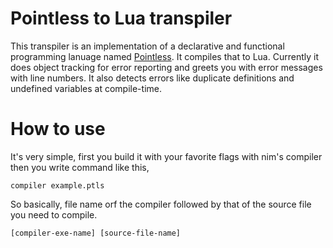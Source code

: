 # Pointless to Lua transpiler
This transpiler is an implementation of a declarative and functional programming lanuage named [Pointless](https://github.com/pointless-lang/pointless/). It compiles that to Lua. Currently it does object tracking for error reporting and greets you with error messages with line numbers. It also detects errors like duplicate definitions and undefined variables at compile-time.

# How to use
It's very simple, first you build it with your favorite flags with nim's compiler then you write command like this,
```
compiler example.ptls
```
So basically, file name orf the compiler followed by that of the source file you need to compile.
```
[compiler-exe-name] [source-file-name]
```
